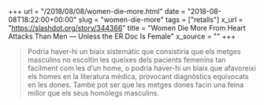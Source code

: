 +++
url = "/2018/08/08/women-die-more.html"
date = "2018-08-08T18:22:00+00:00"
slug = "women-die-more"
tags = ["retalls"]
x_url = "https://slashdot.org/story/344366"
title = "Women Die More From Heart Attacks Than Men — Unless the ER Doc Is Female"
x_source = ""
+++


> Podria haver-hi un biaix sistemàtic que consistiria que els metges masculins no escoltin les queixes dels pacients femenins tan fàcilment com les d’un home, o podria haver-hi un biaix que afavoreixi els homes en la literatura mèdica, provocant diagnòstics equivocats en les dones. També pot ser que les metges dones facin una feina millor que els seus homòlegs masculins.

